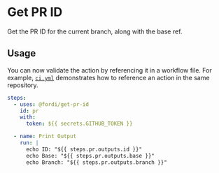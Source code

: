 # Get PR ID

Get the PR ID for the current branch, along with the base ref.

## Usage

You can now validate the action by referencing it in a workflow file. For
example, [`ci.yml`](./.github/workflows/ci.yml) demonstrates how to reference an
action in the same repository.

```yaml
steps:
  - uses: @fordi/get-pr-id
    id: pr
    with:
      token: ${{ secrets.GITHUB_TOKEN }}

  - name: Print Output
    run: |
      echo ID: "${{ steps.pr.outputs.id }}"
      echo Base: "${{ steps.pr.outputs.base }}"
      echo Branch: "${{ steps.pr.outputs.branch }}"

```
